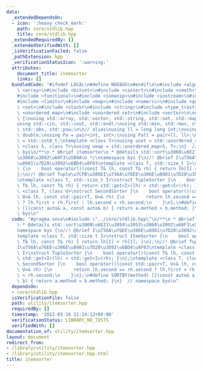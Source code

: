 ```yaml
---
data:
  _extendedDependsOn:
  - icon: ':heavy_check_mark:'
    path: core/stdlib.hpp
    title: core/stdlib.hpp
  _extendedRequiredBy: []
  _extendedVerifiedWith: []
  _isVerificationFailed: false
  _pathExtension: hpp
  _verificationStatusIcon: ':warning:'
  attributes:
    document_title: itemsorter
    links: []
  bundledCode: "#ifndef LOCAL\n#define NDEBUG\n#endif\n\n#include <algorithm>\n#include\
    \ <array>\n#include <bitset>\n#include <cassert>\n#include <cmath>\n#include <complex>\n\
    #include <functional>\n#include <iomanip>\n#include <iostream>\n#include <iterator>\n\
    #include <limits>\n#include <map>\n#include <numeric>\n#include <queue>\n#include\
    \ <set>\n#include <stack>\n#include <string>\n#include <type_traits>\n#include\
    \ <unordered_map>\n#include <unordered_set>\n#include <vector>\n\nnamespace bys\
    \ {\nusing std::array, std::vector, std::string, std::set, std::map, std::pair;\n\
    using std::cin, std::cout, std::endl;\nusing std::min, std::max, std::sort, std::reverse,\
    \ std::abs, std::pow;\n\n// alias\nusing ll = long long int;\nusing ld = long\
    \ double;\nusing Pa = pair<int, int>;\nusing Pall = pair<ll, ll>;\nusing ibool\
    \ = std::int8_t;\ntemplate <class T>\nusing uset = std::unordered_set<T>;\ntemplate\
    \ <class S, class T>\nusing umap = std::unordered_map<S, T>;\n}  // namespace\
    \ bys\n/**\n * @brief itemsorter\n * @details std::sort\u306B\u6E21\u3059\u3053\
    \u3068\u3092\u60F3\u5B9A\n */\nnamespace bys {\n//! @brief I\u756A\u76EE\u306E\
    \u8981\u7D20\u3092\u6BD4\u8F03\ntemplate <class T, std::size_t I>\nstruct ItemSorter\
    \ {\n    bool operator()(const T& lh, const T& rh) { return lh[I] < rh[I]; }\n\
    };\n//! @brief Tuple\u7CFB\u306EI\u756A\u76EE\u306E\u8981\u7D20\u3092\u6BD4\u8F03\
    \ntemplate <class T, std::size_t I>\nstruct TupleSorter {\n    bool operator()(const\
    \ T& lh, const T& rh) { return std::get<I>(lh) < std::get<I>(rh); }\n};\ntemplate\
    \ <class T, class U>\nstruct SecondSorter {\n    bool operator()(const std::pair<T,\
    \ U>& lh, const std::pair<T, U>& rh) {\n        return lh.second == rh.second\
    \ ? lh.first < rh.first : lh.second < rh.second;\n    }\n};\n#define SORTBY(method)\
    \ [](const auto& a, const auto& b) { return a.method < b.method; }\n}  // namespace\
    \ bys\n"
  code: "#pragma once\n#include \"../core/stdlib.hpp\"\n/**\n * @brief itemsorter\n\
    \ * @details std::sort\u306B\u6E21\u3059\u3053\u3068\u3092\u60F3\u5B9A\n */\n\
    namespace bys {\n//! @brief I\u756A\u76EE\u306E\u8981\u7D20\u3092\u6BD4\u8F03\n\
    template <class T, std::size_t I>\nstruct ItemSorter {\n    bool operator()(const\
    \ T& lh, const T& rh) { return lh[I] < rh[I]; }\n};\n//! @brief Tuple\u7CFB\u306E\
    I\u756A\u76EE\u306E\u8981\u7D20\u3092\u6BD4\u8F03\ntemplate <class T, std::size_t\
    \ I>\nstruct TupleSorter {\n    bool operator()(const T& lh, const T& rh) { return\
    \ std::get<I>(lh) < std::get<I>(rh); }\n};\ntemplate <class T, class U>\nstruct\
    \ SecondSorter {\n    bool operator()(const std::pair<T, U>& lh, const std::pair<T,\
    \ U>& rh) {\n        return lh.second == rh.second ? lh.first < rh.first : lh.second\
    \ < rh.second;\n    }\n};\n#define SORTBY(method) [](const auto& a, const auto&\
    \ b) { return a.method < b.method; }\n}  // namespace bys\n"
  dependsOn:
  - core/stdlib.hpp
  isVerificationFile: false
  path: utility/itemsorter.hpp
  requiredBy: []
  timestamp: '2022-03-16 21:14:12+09:00'
  verificationStatus: LIBRARY_NO_TESTS
  verifiedWith: []
documentation_of: utility/itemsorter.hpp
layout: document
redirect_from:
- /library/utility/itemsorter.hpp
- /library/utility/itemsorter.hpp.html
title: itemsorter
---
```

